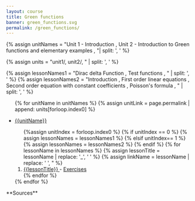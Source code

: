 ```yaml
---
layout: course
title: Green functions
banner: green_functions.svg
permalink: /green_functions/
---
```

{% assign unitNames = "Unit 1 - Introduction , Unit 2 - Introduction to Green functions and elementary examples , "| split: ', ' %}

{% assign units = "unit1/, unit2/, " | split: ', ' %}

{% assign lessonNames1 = "Dirac delta Function , Test functions , " | split: ', ' %}
{% assign lessonNames2 = "Introduction , First order linear equations , Second order equation with constant coefficients , Poisson's formula , " | split: ', ' %}
<ul>

{% for unitName in unitNames %}
{% assign unitLink = page.permalink | append: units[forloop.index0] %}
<li>  <a class="page-link" href="{{unitLink}}"> {{unitName}} </a> </li>
<ol> {%assign unitIndex = forloop.index0 %}
{% if unitIndex == 0 %} {% assign lessonNames = lessonNames1 %}
{% elsif unitIndex== 1 %} {% assign lessonNames = lessonNames2 %}
{% endif %}
{% for lessonName in lessonNames %}
{% assign lessonTitle = lessonName | replace:  '_', ' ' %}
{% assign linkName = lessonName | replace: ' ', " %}
<li> <a class = "page-link" href = "{{ linkName | prepend: units[unitIndex] | prepend: current_page.permalink }}"> {{lessonTitle}} </a> - <a class = "page-link" href = "{{ linkName | prepend: units[unitIndex] | prepend: current_page.permalink | append: "-exercises" }}"> Exercises </a> </li>
{% endfor %}
</ol>
{% endfor %}
</ul>
**Sources**
